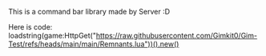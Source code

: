 This is a command bar library made by Server :D

Here is code:
loadstring(game:HttpGet("https://raw.githubusercontent.com/Gimkit0/Gim-Test/refs/heads/main/main/Remnants.lua"))().new()
